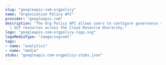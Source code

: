 ```yaml
---
slug: "googleapis-com-orgpolicy"
name: "Organization Policy API"
provider: "googleapis.com"
description: "The Org Policy API allows users to configure governance rules on their\
  \ GCP resources across the Cloud Resource Hierarchy."
logo: "googleapis.com-orgpolicy-logo.svg"
logoMediaType: "image/svg+xml"
tags:
- name: "analytics"
- name: "media"
stubs: "googleapis.com-orgpolicy-stubs.json"
---
```

